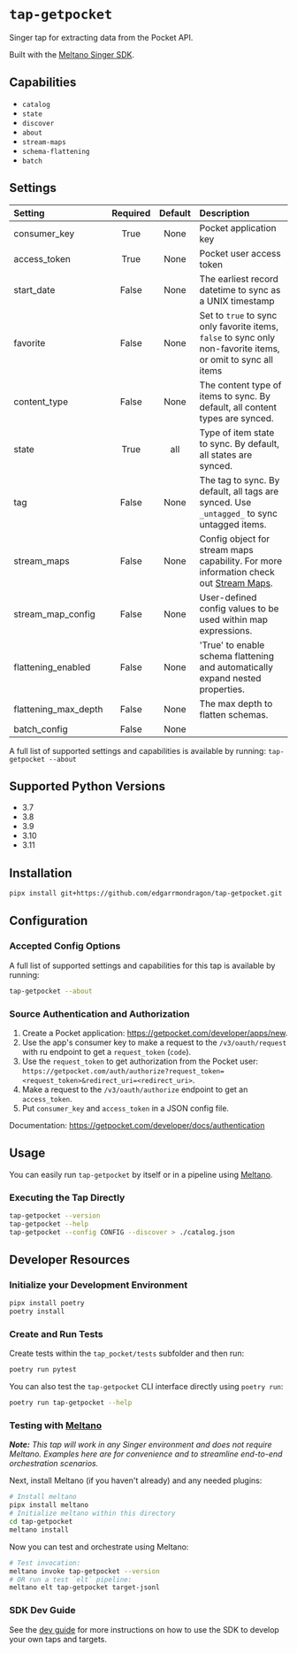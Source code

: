 # `tap-getpocket`

Singer tap for extracting data from the Pocket API.

Built with the [Meltano Singer SDK](https://sdk.meltano.com).

## Capabilities

* `catalog`
* `state`
* `discover`
* `about`
* `stream-maps`
* `schema-flattening`
* `batch`

## Settings

| Setting             | Required | Default | Description |
|:--------------------|:--------:|:-------:|:------------|
| consumer_key        | True     | None    | Pocket application key |
| access_token        | True     | None    | Pocket user access token |
| start_date          | False    | None    | The earliest record datetime to sync as a UNIX timestamp |
| favorite            | False    | None    | Set to `true` to sync only favorite items, `false` to sync only non-favorite items, or omit to sync all items |
| content_type        | False    | None    | The content type of items to sync. By default, all content types are synced. |
| state               | True     | all     | Type of item state to sync. By default, all states are synced. |
| tag                 | False    | None    | The tag to sync. By default, all tags are synced. Use `_untagged_` to sync untagged items. |
| stream_maps         | False    | None    | Config object for stream maps capability. For more information check out [Stream Maps](https://sdk.meltano.com/en/latest/stream_maps.html). |
| stream_map_config   | False    | None    | User-defined config values to be used within map expressions. |
| flattening_enabled  | False    | None    | 'True' to enable schema flattening and automatically expand nested properties. |
| flattening_max_depth| False    | None    | The max depth to flatten schemas. |
| batch_config        | False    | None    |             |

A full list of supported settings and capabilities is available by running: `tap-getpocket --about`

## Supported Python Versions

* 3.7
* 3.8
* 3.9
* 3.10
* 3.11

## Installation

```bash
pipx install git+https://github.com/edgarrmondragon/tap-getpocket.git
```

## Configuration

### Accepted Config Options

A full list of supported settings and capabilities for this
tap is available by running:

```bash
tap-getpocket --about
```

### Source Authentication and Authorization

1. Create a Pocket application: https://getpocket.com/developer/apps/new.
1. Use the app's consumer key to make a request to the `/v3/oauth/request` with ru endpoint to get a `request_token` (`code`).
1. Use the `request_token` to get authorization from the Pocket user: `https://getpocket.com/auth/authorize?request_token=<request_token>&redirect_uri=<redirect_uri>`.
1. Make a request to the `/v3/oauth/authorize` endpoint to get an `access_token`.
1. Put `consumer_key` and `access_token` in a JSON config file.

Documentation: https://getpocket.com/developer/docs/authentication

## Usage

You can easily run `tap-getpocket` by itself or in a pipeline using [Meltano](https://meltano.com/).

### Executing the Tap Directly

```bash
tap-getpocket --version
tap-getpocket --help
tap-getpocket --config CONFIG --discover > ./catalog.json
```

## Developer Resources

### Initialize your Development Environment

```bash
pipx install poetry
poetry install
```

### Create and Run Tests

Create tests within the `tap_pocket/tests` subfolder and
  then run:

```bash
poetry run pytest
```

You can also test the `tap-getpocket` CLI interface directly using `poetry run`:

```bash
poetry run tap-getpocket --help
```

### Testing with [Meltano](https://www.meltano.com)

_**Note:** This tap will work in any Singer environment and does not require Meltano.
Examples here are for convenience and to streamline end-to-end orchestration scenarios._

Next, install Meltano (if you haven't already) and any needed plugins:

```bash
# Install meltano
pipx install meltano
# Initialize meltano within this directory
cd tap-getpocket
meltano install
```

Now you can test and orchestrate using Meltano:

```bash
# Test invocation:
meltano invoke tap-getpocket --version
# OR run a test `elt` pipeline:
meltano elt tap-getpocket target-jsonl
```

### SDK Dev Guide

See the [dev guide](https://sdk.meltano.com/en/latest/dev_guide.html) for more instructions on how to use the SDK to
develop your own taps and targets.
